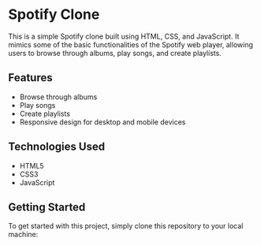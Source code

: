 # Spotify Clone

This is a simple Spotify clone built using HTML, CSS, and JavaScript. It mimics some of the basic functionalities of the Spotify web player, allowing users to browse through albums, play songs, and create playlists.

## Features

- Browse through albums
- Play songs
- Create playlists
- Responsive design for desktop and mobile devices

## Technologies Used

- HTML5
- CSS3
- JavaScript

## Getting Started

To get started with this project, simply clone this repository to your local machine:


